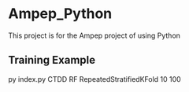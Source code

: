 # Ampep_Python
This project is for the Ampep project of using Python

## Training Example
py index.py CTDD RF RepeatedStratifiedKFold 10 100 